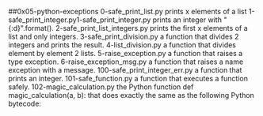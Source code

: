 ##0x05-python-exceptions
0-safe_print_list.py prints x elements of a list
1-safe_print_integer.py1-safe_print_integer.py prints an integer with "{:d}".format().
2-safe_print_list_integers.py prints the first x elements of a list and only integers.
3-safe_print_division.py a function that divides 2 integers and prints the result.
4-list_division.py a function that divides element by element 2 lists.
5-raise_exception.py a function that raises a type exception.
6-raise_exception_msg.py a function that raises a name exception with a message.
100-safe_print_integer_err.py a function that prints an integer.
101-safe_function.py a function that executes a function safely.
102-magic_calculation.py the Python function def magic_calculation(a, b): that does exactly the same as the following Python bytecode:
